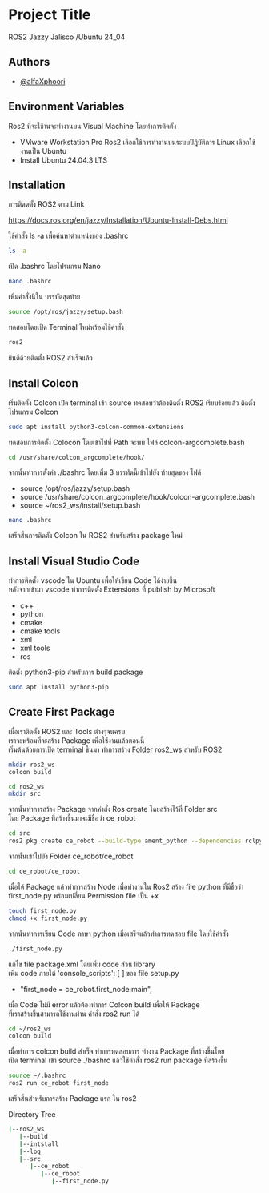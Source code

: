 # Project Title
ROS2 Jazzy Jalisco /Ubuntu 24_04
## Authors

- [@alfaXphoori](https://www.github.com/alfaXphoori)


## Environment Variables

Ros2 ที่จะใช้านจะทำงานบน Visual Machine โดยทำการติดตั้ง
- VMware Workstation Pro
Ros2 เลือกใช้การทำงานบนระบบปัฎิบัติการ Linux เลือกใช้งานเป็น Ubuntu
- Install Ubuntu 24.04.3 LTS


## Installation

การติดดตั้ง ROS2 ตาม Link 

https://docs.ros.org/en/jazzy/Installation/Ubuntu-Install-Debs.html

ใช้คำสั่ง ls -a เพื่อค้นหาตำแหน่งของ .bashrc
```bash
ls -a
```

เปิด .bashrc โดยโปรแกรม Nano
```bash
nano .bashrc
```

เพิ่มคำสั่งนีใน บรรทัดสุดท้าย
```bash
source /opt/ros/jazzy/setup.bash
```
ทดสอบโดยเปิด Terminal ใหม่พร้อมใช้คำสั่ง
```bash
ros2
```

ยินดีด้วยติดตั้ง ROS2 สำเร็จแล้ว

## Install Colcon
เริ่มติดตั้ง Colcon
เปิด terminal เข้า source ทดสอบว่าต้องติดตั้ง ROS2 เรียบร้อยแล้ว
ติดตั้งโปรแกรม Colcon
```bash
sudo apt install python3-colcon-common-extensions
```
ทดสอบการติดตั้ง Colocon โดยเข้าไปที่ Path จะพบ ไฟล์ colcon-argcomplete.bash
```bash
cd /usr/share/colcon_argcomplete/hook/
```
จากนั้นทำการตั้งค่า ./bashrc โดยเพิ่ม 3 บรรทัดนี้เข้าไปยัง ท้ายสุดของ ไฟล์

- source /opt/ros/jazzy/setup.bash
- source /usr/share/colcon_argcomplete/hook/colcon-argcomplete.bash
- source ~/ros2_ws/install/setup.bash

```bash
nano .bashrc
```
เสร็จสิ้นการติดตั้ง Colcon ใน ROS2 สำหรับสร้าง package ใหม่

## Install Visual Studio Code
ทำการติดตั้ง vscode ใน Ubuntu เพื่อให้เขียน Code ได้ง่ายขึ้น\
หลังจากเข้ามา vscode ทำการติดตั้ง Extensions ที่ publish by Microsoft
- c++
- python
- cmake
- cmake tools
- xml
- xml tools
- ros

ติดตั้ง python3-pip สำหรับการ build package

```bash
sudo apt install python3-pip
```

## Create First Package
เมื่อเราติดตั้ง ROS2 และ Tools ต่างๆจนครบ \
เราจะพร้อมที่จะสร้าง Package เพื่อใช้งานแล้วตอนนี้ \
เริ่มต้นด้วยการเปิด terminal ขึ้นมา ทำการสร้าง Folder ros2_ws สำหรับ ROS2 

```bash
mkdir ros2_ws
colcon build

cd ros2_ws
mkdir src
```

จากนั้นทำการสร้าง Package จากคำสั่ง Ros create โดยสร้างไว้ที่ Folder src\
โดย Package ที่สร้างขึ้นมาจะมีชื่อว่า ce_robot

```bash
cd src
ros2 pkg create ce_robot --build-type ament_python --dependencies rclpy
```

จากนั้นเข้าไปยัง Folder ce_robot/ce_robot

```bash
cd ce_robot/ce_robot
```
เมื่อได้ Package แล้วทำการสร้าง Node เพื่อทำงานใน Ros2
สร้าง file python ที่มีชื่อว่า first_node.py พร้อมเปลี่ยน Permission file เป็น +x 
```bash
touch first_node.py
chmod +x first_node.py
```

จากนั้นทำการเขียน Code ภาษา python เมื่อเสร็จแล้วทำการทดสอบ file โดยใช้คำสั่ง 
```bash
./first_node.py
```

แก้ไข file package.xml โดยเพิ่ม code ส่วน library\
เพิ่ม code ภายใต้ 'console_scripts': [ ] ของ file setup.py
- "first_node = ce_robot.first_node:main",

เมื่อ Code ไม่มี error แล้วต้องทำการ Colcon build เพื่อให้ Package \
ที่เราสร้างขึ้นสามารถใช้งานผ่าน คำสั่ง ros2 run ได้
```bash
cd ~/ros2_ws
colcon build 
```

เมื่อทำการ colcon build สำเร็จ ทำการทดสอบการ ทำงาน Package ที่สร้างขึ้นโดย \
เปิด terminal เข้า source ./bashrc แล้วใช้คำสั่ง ros2 run package ที่สร้างขึ้น
```bash
source ~/.bashrc
ros2 run ce_robot first_node
```

เสร็จสิ้นสำหรับการสร้าง Package แรก ใน ros2

Directory Tree
```bash
|--ros2_ws
   |--build
   |--intstall
   |--log
   |--src
      |--ce_robot
         |--ce_robot
            |--first_node.py
          
```
